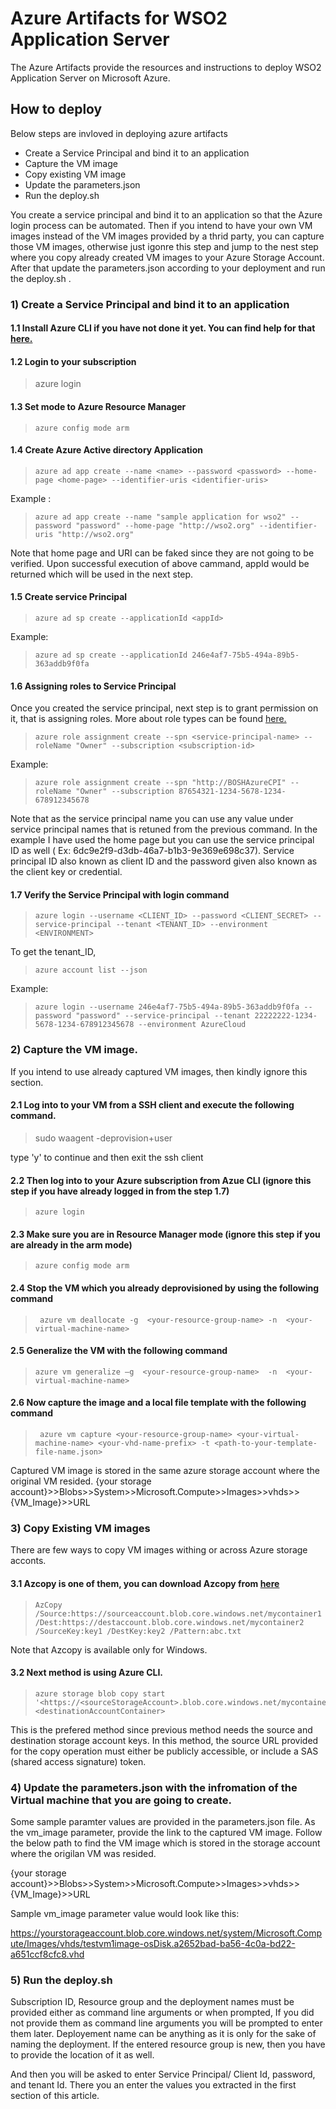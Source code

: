 # Azure Artifacts for WSO2 Application Server
The Azure Artifacts provide the resources and instructions to deploy WSO2 Application Server on Microsoft Azure.

## How to deploy

Below steps are invloved in deploying azure artifacts

* Create a Service Principal and bind it to an application
* Capture the VM image
* Copy existing VM image
* Update the parameters.json
* Run the deploy.sh

You create a service principal and bind it to an application so that the Azure login process can be automated. Then if you intend to have your own VM images instead of the VM images provided by a thrid party, you can capture those VM images, otherwise just igonre this step and jump to the nest step where you copy already created VM images to your Azure Storage Account. After that update the parameters.json according to your deployment and run the deploy.sh .

### 1) Create a Service Principal and bind it to an application 

#### 1.1 Install Azure CLI if you have not done it yet. You can find help for that [here.](https://azure.microsoft.com/en-us/documentation/articles/xplat-cli-install/)

#### 1.2 Login to your subscription
   >  azure login
   
#### 1.3 Set mode to Azure Resource Manager 
>     azure config mode arm

#### 1.4 Create Azure Active directory Application

>     azure ad app create --name <name> --password <password> --home-page <home-page> --identifier-uris <identifier-uris>

Example :

>     azure ad app create --name "sample application for wso2" --password "password" --home-page "http://wso2.org" --identifier-uris "http://wso2.org"

Note that home page and URI can be faked since they are not going to be verified. Upon successful execution of above cammand, appId would be returned which will be used in the next step.

#### 1.5 Create service Principal

>     azure ad sp create --applicationId <appId>

Example:

>     azure ad sp create --applicationId 246e4af7-75b5-494a-89b5-363addb9f0fa

#### 1.6 Assigning roles to Service Principal

Once you created the service principal, next step is to grant permission on it, that is assigning roles. More about role types can be found [here.](https://azure.microsoft.com/en-us/documentation/articles/role-based-access-built-in-roles/)

>     azure role assignment create --spn <service-principal-name> --roleName "Owner" --subscription <subscription-id>

Example: 

>     azure role assignment create --spn "http://BOSHAzureCPI" --roleName "Owner" --subscription 87654321-1234-5678-1234-678912345678

Note that as the service principal name you can use any value under service principal names that is retuned from the previous command. In the example I have used the home page but you can use the service principal ID as well ( Ex: 6dc9e2f9-d3db-46a7-b1b3-9e369e698c37). Service principal ID also known as client ID and the password given also known as the client key or credential. 

#### 1.7 Verify the Service Principal with login command

>     azure login --username <CLIENT_ID> --password <CLIENT_SECRET> --service-principal --tenant <TENANT_ID> --environment <ENVIRONMENT>

To get the tenant_ID,

>     azure account list --json

Example: 

>     azure login --username 246e4af7-75b5-494a-89b5-363addb9f0fa --password "password" --service-principal --tenant 22222222-1234-5678-1234-678912345678 --environment AzureCloud



### 2) Capture the VM image. 

If you intend to use already captured VM images, then kindly ignore this section.

#### 2.1 Log into to your VM from a SSH client and execute the following command.

>  sudo waagent -deprovision+user

type 'y' to continue and then exit the ssh client

#### 2.2  Then log into to your Azure subscription from Azue CLI (ignore this step if you have already logged in from the step 1.7)

>     azure login

#### 2.3 Make sure you are in Resource Manager mode (ignore this step if you are already in the arm mode)

>     azure config mode arm

#### 2.4  Stop the VM which you already deprovisioned by using the following command

>      azure vm deallocate -g  <your-resource-group-name> -n  <your-virtual-machine-name>

#### 2.5 Generalize the VM with the following command

>     azure vm generalize –g  <your-resource-group-name>  -n  <your-virtual-machine-name>

#### 2.6 Now capture the image and a local file template with the following command

>      azure vm capture <your-resource-group-name> <your-virtual-machine-name> <your-vhd-name-prefix> -t <path-to-your-template-file-name.json>

Captured VM image is stored in the same azure storage account where the original VM resided. {your storage account}>>Blobs>>System>>Microsoft.Compute>>Images>>vhds>>{VM_Image}>>URL

### 3) Copy Existing VM images

There are few ways to copy VM images withing or across Azure storage acconts. 

#### 3.1 Azcopy is one of them, you can download Azcopy from [here](https://azure.microsoft.com/en-us/documentation/articles/storage-use-azcopy/)

>     AzCopy /Source:https://sourceaccount.blob.core.windows.net/mycontainer1 /Dest:https://destaccount.blob.core.windows.net/mycontainer2 /SourceKey:key1 /DestKey:key2 /Pattern:abc.txt

Note that Azcopy is available only for Windows.

#### 3.2 Next method is using Azure CLI.

>     azure storage blob copy start '<https://<sourceStorageAccount>.blob.core.windows.net/mycontainer2/myBlockBlob2>' <destinationAccountContainer>

This is the prefered method since previous method needs the source and destination storage account keys. In this method, the source URL provided for the copy operation must either be publicly accessible, or include a SAS (shared access signature) token.



### 4) Update the parameters.json with the infromation of the Virtual machine that you are going to create.


Some sample paramter values are provided in the parameters.json file. 
As the vm_image parameter, provide the link to the captured VM image. Follow the below path to find the VM image which is stored in the storage account where the origilan VM was resided. 

{your storage account}>>Blobs>>System>>Microsoft.Compute>>Images>>vhds>>{VM_Image}>>URL

Sample vm_image parameter value would look like this: 

https://yourstorageaccount.blob.core.windows.net/system/Microsoft.Compute/Images/vhds/testvm1image-osDisk.a2652bad-ba56-4c0a-bd22-a651ccf8cfc8.vhd
      
### 5) Run the deploy.sh  

Subscription ID, Resource group and the deployment names must be provided either as command line arguments or when prompted, If you did not provide them as command line arguments you will be prompted to enter them later. Deployement name can be anything as it is only for the sake of naming the deployment. If the entered resource group is new, then you have to provide the location of it as well.

And then you will be asked to enter Service Principal/ Client Id, password, and tenant Id. There you an enter the values you extracted in the first section of this article. 
